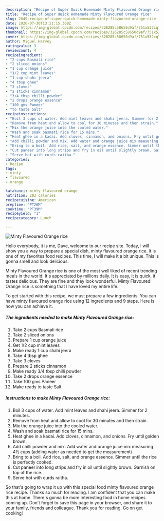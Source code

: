 ```yaml
---
description: "Recipe of Super Quick Homemade Minty Flavoured Orange rice"
title: "Recipe of Super Quick Homemade Minty Flavoured Orange rice"
slug: 2649-recipe-of-super-quick-homemade-minty-flavoured-orange-rice
date: 2020-07-30T13:21:15.308Z
image: https://img-global.cpcdn.com/recipes/326285c58650d9af/751x532cq70/minty-flavoured-orange-rice-recipe-main-photo.jpg
thumbnail: https://img-global.cpcdn.com/recipes/326285c58650d9af/751x532cq70/minty-flavoured-orange-rice-recipe-main-photo.jpg
cover: https://img-global.cpcdn.com/recipes/326285c58650d9af/751x532cq70/minty-flavoured-orange-rice-recipe-main-photo.jpg
author: Miguel Harvey
ratingvalue: 3
reviewcount: 4
recipeingredient:
- "2 cups Basmati rice"
- "2 sliced onions"
- "1 cup orange juice"
- "1/2 cup mint leaves"
- "1 cup shahi jeera"
- "4 tbsp ghee"
- "3 cloves"
- "2 sticks cinnamon"
- "3/4 tbsp chilli powder"
- "2 drops orange essence"
- "100 gms Paneer"
- "to taste Salt"
recipeinstructions:
- "Boil 3 cups of water. Add mint leaves and shahi jeera. Simmer for 2 minutes."
- "Remove from heat and allow to cool for 30 minutes and then strain."
- "Mix the orange juice into the cooled water."
- "Wash and soak basmati rice for 15 mins."
- "Heat ghee in a kadai. Add cloves, cinnamon, and onions. Fry until golden brown."
- "Add chilli powder and mix. Add water and orange juice mix measuring 4½ cups (adding water as needed to get the measurement)"
- "Bring to a boil. Add rice, salt, and orange essence. Simmer until the rice is perfectly cooked."
- "Cut paneer into long strips and fry in oil until slightly brown. Garnish on top of the rice."
- "Serve hot with curds raitha."
categories:
- Recipe
tags:
- minty
- flavoured
- orange

katakunci: minty flavoured orange 
nutrition: 203 calories
recipecuisine: American
preptime: "PT26M"
cooktime: "PT39M"
recipeyield: "1"
recipecategory: Lunch

---
```



![Minty Flavoured Orange rice](https://img-global.cpcdn.com/recipes/326285c58650d9af/751x532cq70/minty-flavoured-orange-rice-recipe-main-photo.jpg)

Hello everybody, it is me, Dave, welcome to our recipe site. Today, I will show you a way to prepare a special dish, minty flavoured orange rice. It is one of my favorites food recipes. This time, I will make it a bit unique. This is gonna smell and look delicious.

Minty Flavoured Orange rice is one of the most well liked of recent trending meals in the world. It's appreciated by millions daily. It is easy, it is quick, it tastes delicious. They are fine and they look wonderful. Minty Flavoured Orange rice is something that I have loved my entire life.




To get started with this recipe, we must prepare a few ingredients. You can have minty flavoured orange rice using 12 ingredients and 9 steps. Here is how you can achieve it.

<!--inarticleads1-->

##### The ingredients needed to make Minty Flavoured Orange rice:

1. Take 2 cups Basmati rice
1. Take 2 sliced onions
1. Prepare 1 cup orange juice
1. Get 1/2 cup mint leaves
1. Make ready 1 cup shahi jeera
1. Take 4 tbsp ghee
1. Take 3 cloves
1. Prepare 2 sticks cinnamon
1. Make ready 3/4 tbsp chilli powder
1. Take 2 drops orange essence
1. Take 100 gms Paneer
1. Make ready to taste Salt




<!--inarticleads2-->

##### Instructions to make Minty Flavoured Orange rice:

1. Boil 3 cups of water. Add mint leaves and shahi jeera. Simmer for 2 minutes.
1. Remove from heat and allow to cool for 30 minutes and then strain.
1. Mix the orange juice into the cooled water.
1. Wash and soak basmati rice for 15 mins.
1. Heat ghee in a kadai. Add cloves, cinnamon, and onions. Fry until golden brown.
1. Add chilli powder and mix. Add water and orange juice mix measuring 4½ cups (adding water as needed to get the measurement)
1. Bring to a boil. Add rice, salt, and orange essence. Simmer until the rice is perfectly cooked.
1. Cut paneer into long strips and fry in oil until slightly brown. Garnish on top of the rice.
1. Serve hot with curds raitha.




So that's going to wrap it up with this special food minty flavoured orange rice recipe. Thanks so much for reading. I am confident that you can make this at home. There's gonna be more interesting food in home recipes coming up. Don't forget to save this page in your browser, and share it to your family, friends and colleague. Thank you for reading. Go on get cooking!
